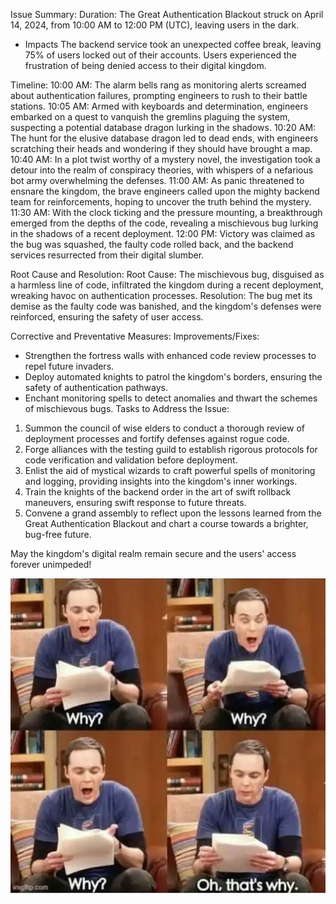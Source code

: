 Issue Summary:
Duration: The Great Authentication Blackout struck on April 14, 2024, from 10:00 AM to 12:00 PM (UTC), leaving users in the dark.
- Impacts The backend service took an unexpected coffee break, leaving 75% of users locked out of their accounts. Users experienced the frustration of being denied access to their digital kingdom.

Timeline:
10:00 AM: The alarm bells rang as monitoring alerts screamed about authentication failures, prompting engineers to rush to their battle stations.
10:05 AM: Armed with keyboards and determination, engineers embarked on a quest to vanquish the gremlins plaguing the system, suspecting a potential database dragon lurking in the shadows.
10:20 AM: The hunt for the elusive database dragon led to dead ends, with engineers scratching their heads and wondering if they should have brought a map.
10:40 AM: In a plot twist worthy of a mystery novel, the investigation took a detour into the realm of conspiracy theories, with whispers of a nefarious bot army overwhelming the defenses.
11:00 AM: As panic threatened to ensnare the kingdom, the brave engineers called upon the mighty backend team for reinforcements, hoping to uncover the truth behind the mystery.
11:30 AM: With the clock ticking and the pressure mounting, a breakthrough emerged from the depths of the code, revealing a mischievous bug lurking in the shadows of a recent deployment.
12:00 PM: Victory was claimed as the bug was squashed, the faulty code rolled back, and the backend services resurrected from their digital slumber.

Root Cause and Resolution:
Root Cause: The mischievous bug, disguised as a harmless line of code, infiltrated the kingdom during a recent deployment, wreaking havoc on authentication processes.
Resolution: The bug met its demise as the faulty code was banished, and the kingdom's defenses were reinforced, ensuring the safety of user access.

Corrective and Preventative Measures:
Improvements/Fixes:
  - Strengthen the fortress walls with enhanced code review processes to repel future invaders.
  - Deploy automated knights to patrol the kingdom's borders, ensuring the safety of authentication pathways.
  - Enchant monitoring spells to detect anomalies and thwart the schemes of mischievous bugs.
Tasks to Address the Issue:
  1. Summon the council of wise elders to conduct a thorough review of deployment processes and fortify defenses against rogue code.
  2. Forge alliances with the testing guild to establish rigorous protocols for code verification and validation before deployment.
  3. Enlist the aid of mystical wizards to craft powerful spells of monitoring and logging, providing insights into the kingdom's inner workings.
  4. Train the knights of the backend order in the art of swift rollback maneuvers, ensuring swift response to future threats.
  5. Convene a grand assembly to reflect upon the lessons learned from the Great Authentication Blackout and chart a course towards a brighter, bug-free future.

May the kingdom's digital realm remain secure and the users' access forever unimpeded!

![Alt text](https://github.com/sanipop/alx-system_engineering-devops/blob/master/0x19-postmortem/Screenshot_20240414-152746.jpg)
